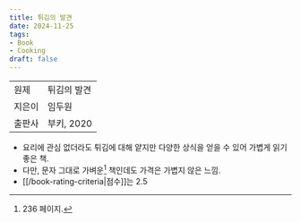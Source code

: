 ```yaml
---
title: 튀김의 발견
date: 2024-11-25
tags:
- Book
- Cooking
draft: false
---
```


| | |
| --- | --- |
| 원제 | 튀김의 발견 |
| 지은이 | 임두원 |
| 출판사 | 부키, 2020 |


- 요리에 관심 없더라도 튀김에 대해 얕지만 다양한 상식을 얻을 수 있어 가볍게 읽기 좋은 책.
- 다만, 문자 그대로 가벼운[^1] 책인데도 가격은 가볍지 않은 느낌.
- [[/book-rating-criteria|점수]]는 2.5

[^1]: 236 페이지.

